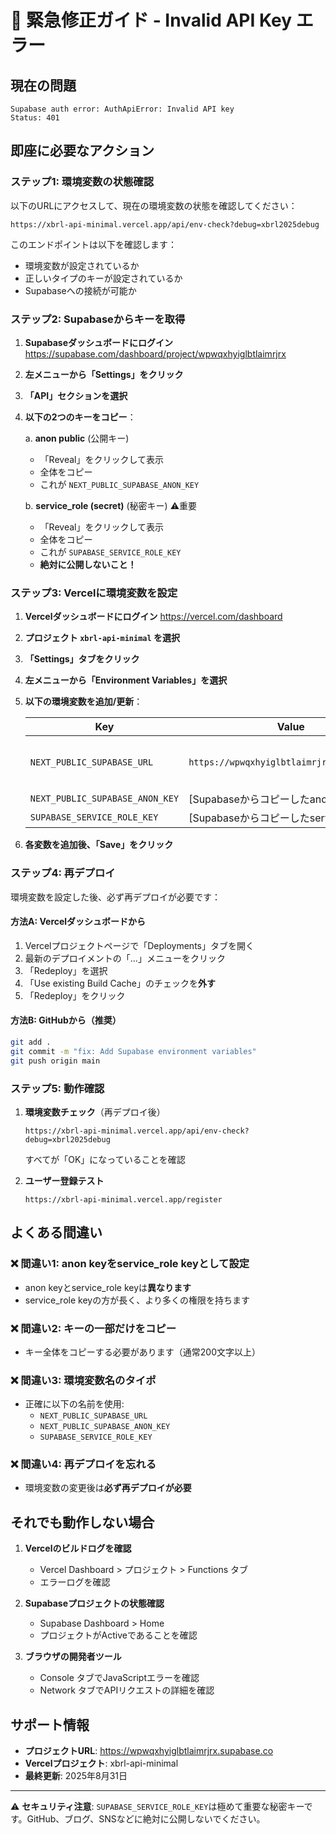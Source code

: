 # 🚨 緊急修正ガイド - Invalid API Key エラー

## 現在の問題
```
Supabase auth error: AuthApiError: Invalid API key
Status: 401
```

## 即座に必要なアクション

### ステップ1: 環境変数の状態確認

以下のURLにアクセスして、現在の環境変数の状態を確認してください：

```
https://xbrl-api-minimal.vercel.app/api/env-check?debug=xbrl2025debug
```

このエンドポイントは以下を確認します：
- 環境変数が設定されているか
- 正しいタイプのキーが設定されているか
- Supabaseへの接続が可能か

### ステップ2: Supabaseからキーを取得

1. **Supabaseダッシュボードにログイン**
   https://supabase.com/dashboard/project/wpwqxhyiglbtlaimrjrx

2. **左メニューから「Settings」をクリック**

3. **「API」セクションを選択**

4. **以下の2つのキーをコピー**：

   a. **anon public** (公開キー)
      - 「Reveal」をクリックして表示
      - 全体をコピー
      - これが `NEXT_PUBLIC_SUPABASE_ANON_KEY`

   b. **service_role (secret)** (秘密キー) ⚠️重要
      - 「Reveal」をクリックして表示
      - 全体をコピー
      - これが `SUPABASE_SERVICE_ROLE_KEY`
      - **絶対に公開しないこと！**

### ステップ3: Vercelに環境変数を設定

1. **Vercelダッシュボードにログイン**
   https://vercel.com/dashboard

2. **プロジェクト `xbrl-api-minimal` を選択**

3. **「Settings」タブをクリック**

4. **左メニューから「Environment Variables」を選択**

5. **以下の環境変数を追加/更新**：

   | Key | Value | Environment |
   |-----|-------|-------------|
   | `NEXT_PUBLIC_SUPABASE_URL` | `https://wpwqxhyiglbtlaimrjrx.supabase.co` | All (Production, Preview, Development) |
   | `NEXT_PUBLIC_SUPABASE_ANON_KEY` | [Supabaseからコピーしたanon public key] | All |
   | `SUPABASE_SERVICE_ROLE_KEY` | [Supabaseからコピーしたservice_role key] | All |

6. **各変数を追加後、「Save」をクリック**

### ステップ4: 再デプロイ

環境変数を設定した後、必ず再デプロイが必要です：

#### 方法A: Vercelダッシュボードから
1. Vercelプロジェクトページで「Deployments」タブを開く
2. 最新のデプロイメントの「...」メニューをクリック
3. 「Redeploy」を選択
4. 「Use existing Build Cache」のチェックを**外す**
5. 「Redeploy」をクリック

#### 方法B: GitHubから（推奨）
```bash
git add .
git commit -m "fix: Add Supabase environment variables"
git push origin main
```

### ステップ5: 動作確認

1. **環境変数チェック**（再デプロイ後）
   ```
   https://xbrl-api-minimal.vercel.app/api/env-check?debug=xbrl2025debug
   ```
   
   すべてが「OK」になっていることを確認

2. **ユーザー登録テスト**
   ```
   https://xbrl-api-minimal.vercel.app/register
   ```

## よくある間違い

### ❌ 間違い1: anon keyをservice_role keyとして設定
- anon keyとservice_role keyは**異なります**
- service_role keyの方が長く、より多くの権限を持ちます

### ❌ 間違い2: キーの一部だけをコピー
- キー全体をコピーする必要があります（通常200文字以上）

### ❌ 間違い3: 環境変数名のタイポ
- 正確に以下の名前を使用:
  - `NEXT_PUBLIC_SUPABASE_URL`
  - `NEXT_PUBLIC_SUPABASE_ANON_KEY`
  - `SUPABASE_SERVICE_ROLE_KEY`

### ❌ 間違い4: 再デプロイを忘れる
- 環境変数の変更後は**必ず再デプロイが必要**

## それでも動作しない場合

1. **Vercelのビルドログを確認**
   - Vercel Dashboard > プロジェクト > Functions タブ
   - エラーログを確認

2. **Supabaseプロジェクトの状態確認**
   - Supabase Dashboard > Home
   - プロジェクトがActiveであることを確認

3. **ブラウザの開発者ツール**
   - Console タブでJavaScriptエラーを確認
   - Network タブでAPIリクエストの詳細を確認

## サポート情報

- **プロジェクトURL**: https://wpwqxhyiglbtlaimrjrx.supabase.co
- **Vercelプロジェクト**: xbrl-api-minimal
- **最終更新**: 2025年8月31日

---

⚠️ **セキュリティ注意**: `SUPABASE_SERVICE_ROLE_KEY`は極めて重要な秘密キーです。GitHub、ブログ、SNSなどに絶対に公開しないでください。